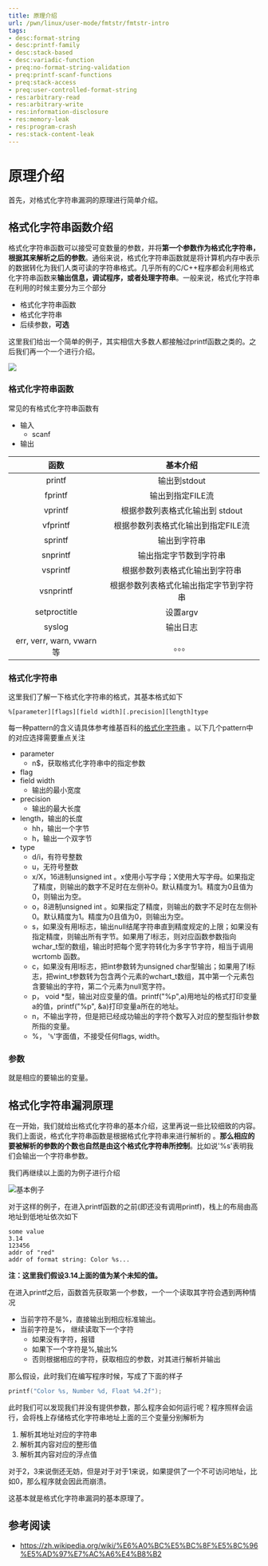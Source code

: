 ```yaml
---
title: 原理介绍
url: /pwn/linux/user-mode/fmtstr/fmtstr-intro
tags:
- desc:format-string
- desc:printf-family
- desc:stack-based
- desc:variadic-function
- preq:no-format-string-validation
- preq:printf-scanf-functions
- preq:stack-access
- preq:user-controlled-format-string
- res:arbitrary-read
- res:arbitrary-write
- res:information-disclosure
- res:memory-leak
- res:program-crash
- res:stack-content-leak
---
```

# 原理介绍

首先，对格式化字符串漏洞的原理进行简单介绍。

## 格式化字符串函数介绍

格式化字符串函数可以接受可变数量的参数，并将**第一个参数作为格式化字符串，根据其来解析之后的参数**。通俗来说，格式化字符串函数就是将计算机内存中表示的数据转化为我们人类可读的字符串格式。几乎所有的C/C++程序都会利用格式化字符串函数来**输出信息，调试程序，或者处理字符串**。一般来说，格式化字符串在利用的时候主要分为三个部分

- 格式化字符串函数
- 格式化字符串
- 后续参数，**可选**

这里我们给出一个简单的例子，其实相信大多数人都接触过printf函数之类的。之后我们再一个一个进行介绍。

![](./figure/printf.png)

### 格式化字符串函数

常见的有格式化字符串函数有

-   输入
    -   scanf
-   输出

|           函数            |        基本介绍         |
| :---------------------: | :-----------------: |
|         printf          |      输出到stdout      |
|         fprintf         |     输出到指定FILE流      |
|         vprintf         | 根据参数列表格式化输出到 stdout |
|        vfprintf         | 根据参数列表格式化输出到指定FILE流 |
|         sprintf         |       输出到字符串        |
|        snprintf         |     输出指定字节数到字符串     |
|        vsprintf         |   根据参数列表格式化输出到字符串   |
|        vsnprintf        | 根据参数列表格式化输出指定字节到字符串 |
|      setproctitle       |       设置argv        |
|         syslog          |        输出日志         |
| err, verr, warn, vwarn等 |         。。。         |

### 格式化字符串

这里我们了解一下格式化字符串的格式，其基本格式如下

```
%[parameter][flags][field width][.precision][length]type
```
每一种pattern的含义请具体参考维基百科的[格式化字符串](https://zh.wikipedia.org/wiki/%E6%A0%BC%E5%BC%8F%E5%8C%96%E5%AD%97%E7%AC%A6%E4%B8%B2) 。以下几个pattern中的对应选择需要重点关注

-   parameter
    -   n$，获取格式化字符串中的指定参数
-   flag
-   field width
    -   输出的最小宽度
-   precision
    -   输出的最大长度
-   length，输出的长度
    -   hh，输出一个字节
    -   h，输出一个双字节
-   type
    -   d/i，有符号整数
    -   u，无符号整数
    -   x/X，16进制unsigned int 。x使用小写字母；X使用大写字母。如果指定了精度，则输出的数字不足时在左侧补0。默认精度为1。精度为0且值为0，则输出为空。
    -   o，8进制unsigned int 。如果指定了精度，则输出的数字不足时在左侧补0。默认精度为1。精度为0且值为0，则输出为空。
    -   s，如果没有用l标志，输出null结尾字符串直到精度规定的上限；如果没有指定精度，则输出所有字节。如果用了l标志，则对应函数参数指向wchar\_t型的数组，输出时把每个宽字符转化为多字节字符，相当于调用wcrtomb 函数。
    -   c，如果没有用l标志，把int参数转为unsigned char型输出；如果用了l标志，把wint\_t参数转为包含两个元素的wchart_t数组，其中第一个元素包含要输出的字符，第二个元素为null宽字符。
    -   p， void \*型，输出对应变量的值。printf("%p",a)用地址的格式打印变量a的值，printf("%p", &a)打印变量a所在的地址。
    -   n，不输出字符，但是把已经成功输出的字符个数写入对应的整型指针参数所指的变量。
    -   %， '``%``'字面值，不接受任何flags, width。

### 参数

就是相应的要输出的变量。

## 格式化字符串漏洞原理

在一开始，我们就给出格式化字符串的基本介绍，这里再说一些比较细致的内容。我们上面说，格式化字符串函数是根据格式化字符串来进行解析的 。**那么相应的要被解析的参数的个数也自然是由这个格式化字符串所控制**。比如说'%s'表明我们会输出一个字符串参数。

我们再继续以上面的为例子进行介绍

![基本例子](./figure/printf.png)

对于这样的例子，在进入printf函数的之前(即还没有调用printf)，栈上的布局由高地址到低地址依次如下

```text
some value
3.14
123456
addr of "red"
addr of format string: Color %s...
```

**注：这里我们假设3.14上面的值为某个未知的值。**

在进入printf之后，函数首先获取第一个参数，一个一个读取其字符会遇到两种情况

-   当前字符不是%，直接输出到相应标准输出。
-   当前字符是%， 继续读取下一个字符
    -   如果没有字符，报错
    -   如果下一个字符是%,输出%
    -   否则根据相应的字符，获取相应的参数，对其进行解析并输出

那么假设，此时我们在编写程序时候，写成了下面的样子

```C
printf("Color %s, Number %d, Float %4.2f");
```

此时我们可以发现我们并没有提供参数，那么程序会如何运行呢？程序照样会运行，会将栈上存储格式化字符串地址上面的三个变量分别解析为

1. 解析其地址对应的字符串
2. 解析其内容对应的整形值
3. 解析其内容对应的浮点值

对于2，3来说倒还无妨，但是对于对于1来说，如果提供了一个不可访问地址，比如0，那么程序就会因此而崩溃。

这基本就是格式化字符串漏洞的基本原理了。

## 参考阅读

- https://zh.wikipedia.org/wiki/%E6%A0%BC%E5%BC%8F%E5%8C%96%E5%AD%97%E7%AC%A6%E4%B8%B2
